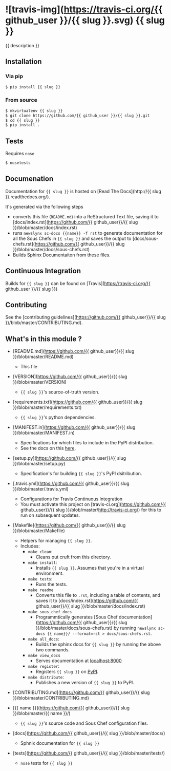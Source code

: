 ![travis-img](https://travis-ci.org/{{ github_user }}/{{ slug }}.svg)
{{ slug }}
==========================================================================================

{{ description }}

## Installation

### Via pip

```bash
$ pip install {{ slug }}
```

### From source

```bash
$ mkvirtualenv {{ slug }}
$ git clone https://github.com/{{ github_user }}/{{ slug }}.git
$ cd {{ slug }}
$ pip install .
```

## Tests

Requires `nose`

```bash
$ nosetests
```

## Documenation

Documentation for `{{ slug }}` is hosted on [Read The Docs](http://{{ slug }}.readthedocs.org/).

It's generated via the following steps

* converts this file (`README.md`) into a ReStructured Text file, saving it to [docs/index.rst](https://github.com/{{ github_user}}/{{ slug }}/blob/master/docs/index.rst)
* runs `newslynx sc-docs {{name}} -f rst` to generate documentation for all the Sous Chefs in `{{ slug }}` and saves the output to [docs/sous-chefs.rst](https://github.com/{{ github_user}}/{{ slug }}/blob/master/docs/sous-chefs.rst)
* Builds Sphinx Documentaiton from these files.


## Continuous Integration

Builds for `{{ slug }}` can be found on [Travis](https://travis-ci.org/{{ github_user }}/{{ slug }})

## Contributing

See the [contributing guidelines](https://github.com/{{ github_user}}/{{ slug }}/blob/master/CONTRIBUTING.md).


## What's in this module ?

- [README.md](https://github.com/{{ github_user}}/{{ slug }}/blob/master/README.md)
	* This file 

- [VERSION](https://github.com/{{ github_user}}/{{ slug }}/blob/master/VERSION)
	* `{{ slug }}`'s source-of-truth version.

- [requirements.txt](https://github.com/{{ github_user}}/{{ slug }}/blob/master/requirements.txt)
	* `{{ slug }}`'s python dependencies.

- [MANIFEST.in](https://github.com/{{ github_user}}/{{ slug }}/blob/master/MANIFEST.in)
	* Specifications for which files to include in the PyPI distribution.
	* See the docs on this [here](https://docs.python.org/2/distutils/sourcedist.html#specifying-the-files-to-distribute).

- [setup.py](https://github.com/{{ github_user}}/{{ slug }}/blob/master/setup.py)
	* Specification's for building `{{ slug }}`'s PyPI dsitribution.

- [.travis.yml](https://github.com/{{ github_user}}/{{ slug }}/blob/master/.travis.yml)
	* Configurations for Travis Continuous Integration
	* You must activate this project on [travis-ci.org](https://github.com/{{ github_user}}/{{ slug }}/blob/master/http://travis-ci.org/) for this to run on subsequent updates.

- [Makefile](https://github.com/{{ github_user}}/{{ slug }}/blob/master/Makefile)
	* Helpers for managing `{{ slug }}`.
	* Includes:
		- `make clean`: 
			* Cleans out cruft from this directory.
		- `make install`: 
			* Installs `{{ slug }}`. Assumes that you're in a virtual environment.
		- `make tests`: 
			* Runs the tests.
		- `make readme`
			* Converts this file to `.rst`, including a table of contents, and saves it to [docs/index.rst](https://github.com/{{ github_user}}/{{ slug }}/blob/master/docs/index.rst)
		- `make sous_chef_docs`
			* Programmtically generates [Sous Chef documentation](https://github.com/{{ github_user}}/{{ slug }}/blob/master/docs/sous-chefs.rst) by running `newslynx sc-docs {{ name}}/ --format=rst > docs/sous-chefs.rst`.
		- `make all_docs`: 
			* Builds the sphinx docs for `{{ slug }}` by running the above two commands.
		- `make view_docs`
			* Serves documentation at [localhost:8000](http://localhost:8000)
		- `make register`: 
			* Registers `{{ slug }}` on [PyPI](https://pypi.python.org/pypi).
		- `make distribute`: 
			* Publishes a new version of `{{ slug }}` to PyPI.

- [CONTRIBUTING.md](https://github.com/{{ github_user}}/{{ slug }}/blob/master/CONTRIBUTING.md)

- [{{ name }}](https://github.com/{{ github_user}}/{{ slug }}/blob/master/{{ name }}/)
	* `{{ slug }}`'s source code and Sous Chef configuration files.

- [docs](https://github.com/{{ github_user}}/{{ slug }}/blob/master/docs/)
	* Sphnix documentation for `{{ slug }}`

- [tests](https://github.com/{{ github_user}}/{{ slug }}/blob/master/tests/)
	* `nose` tests for `{{ slug }}`


